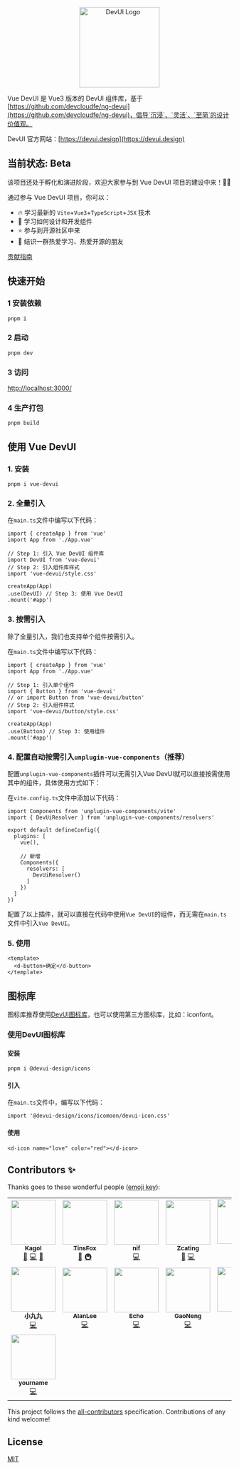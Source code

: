 <p align="center">
  <a href="https://devui.design/home" target="_blank" rel="noopener noreferrer">
    <img alt="DevUI Logo" src="https://github.com/DevCloudFE/vue-devui/raw/dev/packages/devui-vue/public/logo.svg" width="180" style="max-width:100%;">
  </a>
</p>

Vue DevUI 是 Vue3 版本的 DevUI 组件库，基于 [https://github.com/devcloudfe/ng-devui](https://github.com/devcloudfe/ng-devui)，倡导`沉浸`、`灵活`、`至简`的设计价值观。

DevUI 官方网站：[https://devui.design](https://devui.design)

## 当前状态: Beta

该项目还处于孵化和演进阶段，欢迎大家参与到 Vue DevUI 项目的建设中来！🎉🎉

通过参与 Vue DevUI 项目，你可以：
- 🔥 学习最新的 `Vite`+`Vue3`+`TypeScript`+`JSX` 技术
- 🎁 学习如何设计和开发组件
- ⭐ 参与到开源社区中来
- 🎊 结识一群热爱学习、热爱开源的朋友

[贡献指南](https://github.com/DevCloudFE/vue-devui/wiki/%E8%B4%A1%E7%8C%AE%E6%8C%87%E5%8D%97)

## 快速开始

### 1 安装依赖

```
pnpm i
```

### 2 启动

```
pnpm dev
```

### 3 访问

[http://localhost:3000/](http://localhost:3000/)

### 4 生产打包

```
pnpm build
```

## 使用 Vue DevUI

### 1. 安装

```
pnpm i vue-devui
```

### 2. 全量引入

在`main.ts`文件中编写以下代码：
```
import { createApp } from 'vue'
import App from './App.vue'

// Step 1: 引入 Vue DevUI 组件库
import DevUI from 'vue-devui'
// Step 2: 引入组件库样式
import 'vue-devui/style.css'

createApp(App)
.use(DevUI) // Step 3: 使用 Vue DevUI
.mount('#app')
```

### 3. 按需引入

除了全量引入，我们也支持单个组件按需引入。

在`main.ts`文件中编写以下代码：
```
import { createApp } from 'vue'
import App from './App.vue'

// Step 1: 引入单个组件
import { Button } from 'vue-devui'
// or import Button from 'vue-devui/button'
// Step 2: 引入组件样式
import 'vue-devui/button/style.css'

createApp(App)
.use(Button) // Step 3: 使用组件
.mount('#app')
```

### 4. 配置自动按需引入`unplugin-vue-components`（推荐）

配置`unplugin-vue-components`插件可以无需引入Vue DevUI就可以直接按需使用其中的组件，具体使用方式如下：

在`vite.config.ts`文件中添加以下代码：
```
import Components from 'unplugin-vue-components/vite'
import { DevUiResolver } from 'unplugin-vue-components/resolvers'

export default defineConfig({
  plugins: [
    vue(),

    // 新增
    Components({
      resolvers: [
        DevUiResolver()
      ]
    })
  ]
})
```

配置了以上插件，就可以直接在代码中使用`Vue DevUI`的组件，而无需在`main.ts`文件中引入`Vue DevUI`。

### 5. 使用

```
<template>
  <d-button>确定</d-button>
</template>
```

## 图标库

图标库推荐使用[DevUI图标库](https://devui.design/icon/ruleResource)，也可以使用第三方图标库，比如：iconfont。

### 使用DevUI图标库

#### 安装

```
pnpm i @devui-design/icons
```

#### 引入

在`main.ts`文件中，编写以下代码：

```
import '@devui-design/icons/icomoon/devui-icon.css'
```

#### 使用

```
<d-icon name="love" color="red"></d-icon>
```

## Contributors ✨

Thanks goes to these wonderful people ([emoji key](https://allcontributors.org/docs/en/emoji-key)):

<!-- ALL-CONTRIBUTORS-LIST:START - Do not remove or modify this section -->
<!-- prettier-ignore-start -->
<!-- markdownlint-disable -->
<table>
  <tr>
    <td align="center"><a href="https://juejin.cn/user/712139267650141"><img src="https://avatars.githubusercontent.com/u/9566362?v=4?s=100" width="100px;" alt=""/><br /><sub><b>Kagol</b></sub></a><br /><a href="#maintenance-kagol" title="Maintenance">🚧</a> <a href="https://github.com/DevCloudFE/vue-devui/commits?author=kagol" title="Code">💻</a> <a href="https://github.com/DevCloudFE/vue-devui/commits?author=kagol" title="Documentation">📖</a></td>
    <td align="center"><a href="https://github.com/TinsFox"><img src="https://avatars.githubusercontent.com/u/33956589?v=4?s=100" width="100px;" alt=""/><br /><sub><b>TinsFox</b></sub></a><br /><a href="#maintenance-TinsFox" title="Maintenance">🚧</a> <a href="#infra-TinsFox" title="Infrastructure (Hosting, Build-Tools, etc)">🚇</a></td>
    <td align="center"><a href="https://github.com/lnzhangsong"><img src="https://avatars.githubusercontent.com/u/15092594?v=4?s=100" width="100px;" alt=""/><br /><sub><b>nif</b></sub></a><br /><a href="https://github.com/DevCloudFE/vue-devui/commits?author=lnzhangsong" title="Code">💻</a></td>
    <td align="center"><a href="https://github.com/Zcating"><img src="https://avatars.githubusercontent.com/u/13329558?v=4?s=100" width="100px;" alt=""/><br /><sub><b>Zcating</b></sub></a><br /><a href="#maintenance-Zcating" title="Maintenance">🚧</a> <a href="https://github.com/DevCloudFE/vue-devui/commits?author=Zcating" title="Code">💻</a></td>
    <td align="center"><a href="https://github.com/sufuwang"><img src="https://avatars.githubusercontent.com/u/46395105?v=4?s=100" width="100px;" alt=""/><br /><sub><b>王凯</b></sub></a><br /><a href="https://github.com/DevCloudFE/vue-devui/commits?author=sufuwang" title="Code">💻</a></td>
    <td align="center"><a href="https://github.com/iel-h"><img src="https://avatars.githubusercontent.com/u/53589602?v=4?s=100" width="100px;" alt=""/><br /><sub><b>iel</b></sub></a><br /><a href="#maintenance-iel-h" title="Maintenance">🚧</a> <a href="https://github.com/DevCloudFE/vue-devui/commits?author=iel-h" title="Code">💻</a></td>
    <td align="center"><a href="https://github.com/chenxi24"><img src="https://avatars.githubusercontent.com/u/40349890?v=4?s=100" width="100px;" alt=""/><br /><sub><b>chenxi24</b></sub></a><br /><a href="https://github.com/DevCloudFE/vue-devui/commits?author=chenxi24" title="Code">💻</a></td>
  </tr>
  <tr>
    <td align="center"><a href="https://github.com/asdlml6"><img src="https://avatars.githubusercontent.com/u/61737780?v=4?s=100" width="100px;" alt=""/><br /><sub><b>小九九</b></sub></a><br /><a href="https://github.com/DevCloudFE/vue-devui/commits?author=asdlml6" title="Code">💻</a></td>
    <td align="center"><a href="http://blog.alanlee.top"><img src="https://avatars.githubusercontent.com/u/42601044?v=4?s=100" width="100px;" alt=""/><br /><sub><b>AlanLee</b></sub></a><br /><a href="https://github.com/DevCloudFE/vue-devui/commits?author=AlanLee97" title="Code">💻</a></td>
    <td align="center"><a href="https://github.com/ForeseeBear"><img src="https://avatars.githubusercontent.com/u/15258339?v=4?s=100" width="100px;" alt=""/><br /><sub><b>Echo</b></sub></a><br /><a href="https://github.com/DevCloudFE/vue-devui/commits?author=ForeseeBear" title="Code">💻</a></td>
    <td align="center"><a href="https://github.com/GaoNeng-wWw"><img src="https://avatars.githubusercontent.com/u/31283122?v=4?s=100" width="100px;" alt=""/><br /><sub><b>GaoNeng</b></sub></a><br /><a href="https://github.com/DevCloudFE/vue-devui/commits?author=GaoNeng-wWw" title="Code">💻</a></td>
    <td align="center"><a href="https://github.com/xingyan95"><img src="https://avatars.githubusercontent.com/u/11143986?v=4?s=100" width="100px;" alt=""/><br /><sub><b>行言</b></sub></a><br /><a href="https://github.com/DevCloudFE/vue-devui/commits?author=xingyan95" title="Code">💻</a></td>
    <td align="center"><a href="https://devin974.github.io/"><img src="https://avatars.githubusercontent.com/u/67035714?v=4?s=100" width="100px;" alt=""/><br /><sub><b>devin</b></sub></a><br /><a href="https://github.com/DevCloudFE/vue-devui/commits?author=devin974" title="Code">💻</a></td>
    <td align="center"><a href="https://juejin.cn/user/1618116899507735/posts"><img src="https://avatars.githubusercontent.com/u/70649502?v=4?s=100" width="100px;" alt=""/><br /><sub><b>无声</b></sub></a><br /><a href="https://github.com/DevCloudFE/vue-devui/commits?author=ivestszheng" title="Code">💻</a></td>
  </tr>
  <tr>
    <td align="center"><a href="https://github.com/yourname"><img src="https://avatars.githubusercontent.com/u/3800223?v=4?s=100" width="100px;" alt=""/><br /><sub><b>yourname</b></sub></a><br /><a href="https://github.com/DevCloudFE/vue-devui/commits?author=yourname" title="Code">💻</a></td>
  </tr>
</table>

<!-- markdownlint-restore -->
<!-- prettier-ignore-end -->

<!-- ALL-CONTRIBUTORS-LIST:END -->

This project follows the [all-contributors](https://github.com/all-contributors/all-contributors) specification. Contributions of any kind welcome!

## License

[MIT](https://github.com/DevCloudFE/vue-devui/blob/dev/LICENSE)
